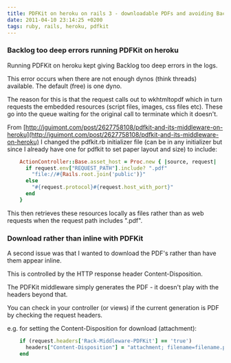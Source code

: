 ```yaml
---
title: PDFKit on heroku on rails 3 - downloadable PDFs and avoiding Backlog too deep
date: 2011-04-10 23:14:25 +0200
tags: ruby, rails, heroku, pdfkit
---
```


### Backlog too deep errors running PDFKit on heroku

Running PDFKit on heroku kept giving Backlog too deep errors in the logs.

This error occurs when there are not enough dynos (think threads) available. The default (free) is one dyno.

The reason for this is that the request calls out to wkhtmltopdf which in turn requests the embedded resources (script files, images, css files etc). These go into the queue waiting for the original call to terminate which it doesn't.

From [http://jguimont.com/post/2627758108/pdfkit-and-its-middleware-on-heroku](http://jguimont.com/post/2627758108/pdfkit-and-its-middleware-on-heroku) I changed the pdfkit.rb initializer file (can be in any initializer but since I already have one for pdfkit to set paper layout and size) to include:

```ruby
    ActionController::Base.asset_host = Proc.new { |source, request|
      if request.env["REQUEST_PATH"].include? ".pdf"
        "file://#{Rails.root.join('public')}"
      else
        "#{request.protocol}#{request.host_with_port}"
      end
    }
```

This then retrieves these resources locally as files rather than as web requests when the request path includes ".pdf".

### Download rather than inline with PDFKit

A second issue was that I wanted to download the PDF's rather than have them appear inline.

This is controlled by the HTTP response header Content-Disposition.

The PDFKit middleware simply generates the PDF - it doesn't play with the headers beyond that.

You can check in your controller (or views) if the current generation is PDF by checking the request headers.

e.g. for setting the Content-Disposition for download (attachment):

```ruby
    if (request.headers['Rack-Middleware-PDFKit'] == 'true')
      headers["Content-Disposition"] = "attachment; filename=filename.pdf"
    end
```
